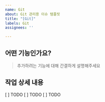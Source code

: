```yaml
---
name: Git
about: Git 관리용 이슈 템플릿
title: "[Git]"
labels: Git
assignees: ''

---
```


## 어떤 기능인가요?
> 추가하려는 기능에 대해 간결하게 설명해주세요

## 작업 상세 내용
[ ] TODO
[ ] TODO
[ ] TODO
